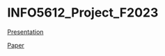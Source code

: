 # INFO5612_Project_F2023

[Presentation](https://docs.google.com/presentation/d/1H2vcaoXSnXNFxKh-Z2d97Hnz8mCgDx2QJNOGKhzIpX0/edit?usp=sharing)

[Paper](https://docs.google.com/document/d/1rspxeVfPMWVRN9T6pcz_GHdS3lYZ_XMOg2p_MMTmTsU/edit?usp=sharing)
